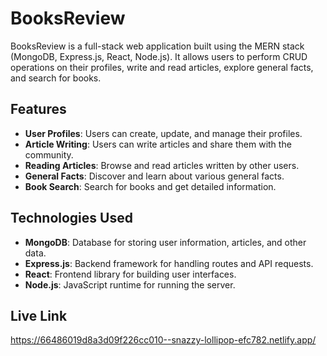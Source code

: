 # BooksReview

BooksReview is a full-stack web application built using the MERN stack (MongoDB, Express.js, React, Node.js). It allows users to perform CRUD operations on their profiles, write and read articles, explore general facts, and search for books.

## Features

- **User Profiles**: Users can create, update, and manage their profiles.
- **Article Writing**: Users can write articles and share them with the community.
- **Reading Articles**: Browse and read articles written by other users.
- **General Facts**: Discover and learn about various general facts.
- **Book Search**: Search for books and get detailed information.

## Technologies Used

- **MongoDB**: Database for storing user information, articles, and other data.
- **Express.js**: Backend framework for handling routes and API requests.
- **React**: Frontend library for building user interfaces.
- **Node.js**: JavaScript runtime for running the server.

## Live Link

https://66486019d8a3d09f226cc010--snazzy-lollipop-efc782.netlify.app/
